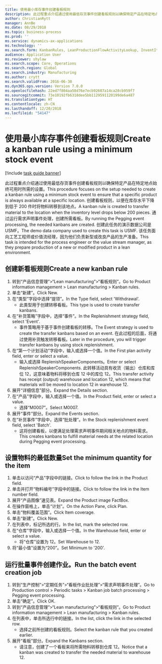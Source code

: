 ```yaml
---
title: 使用最小库存事件创建看板规则
description: 此过程重点介绍通过使用最低存货事件创建看板规则以确保特定产品在特定地点始终可用时所需的设置。
author: ChristianRytt
manager: AnnBe
ms.date: 08/29/2018
ms.topic: business-process
ms.prod: ''
ms.service: dynamics-ax-applications
ms.technology: ''
ms.search.form: KanbanRules, LeanProductionFlowActivityLookup, InventItemIdLookupSimple, EcoResProductInformationDialog, EcoResProductDetailsExtended, ReqItemTable, InventLocationIdLookup
audience: Application User
ms.reviewer: shylaw
ms.search.scope: Core, Operations
ms.search.region: Global
ms.search.industry: Manufacturing
ms.author: crytt
ms.search.validFrom: 2016-06-30
ms.dyn365.ops.version: Version 7.0.0
ms.openlocfilehash: 22ed7f804aa58d76e7ecb92607a14ca28cb959f7
ms.sourcegitcommit: 73e10192fb6318dee5bb1129591120199de6a487
ms.translationtype: HT
ms.contentlocale: zh-CN
ms.lasthandoff: 12/20/2018
ms.locfileid: "54147"
---
```

# <a name="create-a-kanban-rule-using-a-minimum-stock-event"></a><span data-ttu-id="55a7f-103">使用最小库存事件创建看板规则</span><span class="sxs-lookup"><span data-stu-id="55a7f-103">Create a kanban rule using a minimum stock event</span></span>

[!include [task guide banner](../../includes/task-guide-banner.md)]

<span data-ttu-id="55a7f-104">此过程重点介绍通过使用最低存货事件创建看板规则以确保特定产品在特定地点始终可用时所需的设置。</span><span class="sxs-lookup"><span data-stu-id="55a7f-104">This procedure focuses on the setup needed to create a kanban rule using a minimum stock event to ensure that a specific product is always available at a specific location.</span></span> <span data-ttu-id="55a7f-105">创建看板规则，以便在库存水平下降到低于 200 件时将物料转移到该地点。</span><span class="sxs-lookup"><span data-stu-id="55a7f-105">A kanban rule is created to transfer material to the location when the inventory level drops below 200 pieces.</span></span> <span data-ttu-id="55a7f-106">通过运行需求声明事件处理，创建所需看板。</span><span class="sxs-lookup"><span data-stu-id="55a7f-106">By running the Pegging event processing, the needed kanbans are created.</span></span> <span data-ttu-id="55a7f-107">创建此任务的演示数据公司是 USMF。</span><span class="sxs-lookup"><span data-stu-id="55a7f-107">The demo data company used to create this task is USMF.</span></span> <span data-ttu-id="55a7f-108">该任务面向工艺工程师或价值流经理，因为他们负责新型或改良产品的生产准备。</span><span class="sxs-lookup"><span data-stu-id="55a7f-108">This task is intended for the process engineer or the value stream manager, as they prepare production of a new or modified product in a lean environment.</span></span>


## <a name="create-a-new-kanban-rule"></a><span data-ttu-id="55a7f-109">创建新看板规则</span><span class="sxs-lookup"><span data-stu-id="55a7f-109">Create a new kanban rule</span></span>
1. <span data-ttu-id="55a7f-110">转到“产品信息管理”>“Lean manufacturing”>“看板规则”。</span><span class="sxs-lookup"><span data-stu-id="55a7f-110">Go to Product information management > Lean manufacturing > Kanban rules.</span></span>
2. <span data-ttu-id="55a7f-111">单击“新建”。</span><span class="sxs-lookup"><span data-stu-id="55a7f-111">Click New.</span></span>
3. <span data-ttu-id="55a7f-112">在“类型”字段中选择“提领”。</span><span class="sxs-lookup"><span data-stu-id="55a7f-112">In the Type field, select 'Withdrawal'.</span></span>
    * <span data-ttu-id="55a7f-113">此类型用于创建转移看板。</span><span class="sxs-lookup"><span data-stu-id="55a7f-113">This type is used to create transfer kanbans.</span></span>  
4. <span data-ttu-id="55a7f-114">在“补货策略”字段中，选择“事件”。</span><span class="sxs-lookup"><span data-stu-id="55a7f-114">In the Replenishment strategy field, select 'Event'.</span></span>
    * <span data-ttu-id="55a7f-115">事件策略用于基于事件创建看板的转移。</span><span class="sxs-lookup"><span data-stu-id="55a7f-115">The Event strategy is used to create the transfer kanbans based on an event.</span></span> <span data-ttu-id="55a7f-116">在此过程的后面，将通过使用补货触发转移看板。</span><span class="sxs-lookup"><span data-stu-id="55a7f-116">Later in the procedure, you will trigger transfer kanbans by using stock replenishment.</span></span>  
5. <span data-ttu-id="55a7f-117">在“第一个计划活动”字段中，输入或选择一个值。</span><span class="sxs-lookup"><span data-stu-id="55a7f-117">In the First plan activity field, enter or select a value.</span></span>
    * <span data-ttu-id="55a7f-118">输入或选择 ReplenishSpeakerComponents。</span><span class="sxs-lookup"><span data-stu-id="55a7f-118">Enter or select ReplenishSpeakerComponents.</span></span> <span data-ttu-id="55a7f-119">此转移活动具有收货（输出）仓库和库位 12，这意味着物料将移到仓库 12 中的库位 12。</span><span class="sxs-lookup"><span data-stu-id="55a7f-119">This transfer activity has receipt (output) warehouse and location 12, which means that materials will be moved to location 12 in warehouse 12.</span></span>  
6. <span data-ttu-id="55a7f-120">展开“详细信息”部分。</span><span class="sxs-lookup"><span data-stu-id="55a7f-120">Expand the Details section.</span></span>
7. <span data-ttu-id="55a7f-121">在“产品”字段中，输入或选择一个值。</span><span class="sxs-lookup"><span data-stu-id="55a7f-121">In the Product field, enter or select a value.</span></span>
    * <span data-ttu-id="55a7f-122">选择“M0007”。</span><span class="sxs-lookup"><span data-stu-id="55a7f-122">Select M0007.</span></span>  
8. <span data-ttu-id="55a7f-123">展开“事件”部分。</span><span class="sxs-lookup"><span data-stu-id="55a7f-123">Expand the Events section.</span></span>
9. <span data-ttu-id="55a7f-124">在“补货事件”字段中，选择“批处理”。</span><span class="sxs-lookup"><span data-stu-id="55a7f-124">In the Stock replenishment event field, select 'Batch'.</span></span>
    * <span data-ttu-id="55a7f-125">这将创建看板，以便满足处理需求声明事件期间相关地点的物料需求。</span><span class="sxs-lookup"><span data-stu-id="55a7f-125">This creates kanbans to fulfill material needs at the related location during Pegging event processing.</span></span>  

## <a name="set-the-minimum-quantity-for-the-item"></a><span data-ttu-id="55a7f-126">设置物料的最低数量</span><span class="sxs-lookup"><span data-stu-id="55a7f-126">Set the minimum quantity for the item</span></span>
1. <span data-ttu-id="55a7f-127">单击以访问“产品”字段中的链接。</span><span class="sxs-lookup"><span data-stu-id="55a7f-127">Click to follow the link in the Product field.</span></span>
2. <span data-ttu-id="55a7f-128">单击并打开“物料编号”字段中的链接。</span><span class="sxs-lookup"><span data-stu-id="55a7f-128">Click to follow the link in the Item number field.</span></span>
3. <span data-ttu-id="55a7f-129">展开“产品图像”速见表。</span><span class="sxs-lookup"><span data-stu-id="55a7f-129">Expand the Product image FactBox.</span></span>
4. <span data-ttu-id="55a7f-130">在操作窗格上，单击“计划”。</span><span class="sxs-lookup"><span data-stu-id="55a7f-130">On the Action Pane, click Plan.</span></span>
5. <span data-ttu-id="55a7f-131">单击“物料覆盖范围”。</span><span class="sxs-lookup"><span data-stu-id="55a7f-131">Click Item coverage.</span></span>
6. <span data-ttu-id="55a7f-132">单击“新建”。</span><span class="sxs-lookup"><span data-stu-id="55a7f-132">Click New.</span></span>
7. <span data-ttu-id="55a7f-133">在列表中，标记所选的行。</span><span class="sxs-lookup"><span data-stu-id="55a7f-133">In the list, mark the selected row.</span></span>
8. <span data-ttu-id="55a7f-134">在“仓库”字段中，输入或选择一个值。</span><span class="sxs-lookup"><span data-stu-id="55a7f-134">In the Warehouse field, enter or select a value.</span></span>
    * <span data-ttu-id="55a7f-135">将“仓库”设置为 12。</span><span class="sxs-lookup"><span data-stu-id="55a7f-135">Set Warehouse to 12.</span></span>  
9. <span data-ttu-id="55a7f-136">将“最小值”设置为“200”。</span><span class="sxs-lookup"><span data-stu-id="55a7f-136">Set Minimum to '200'.</span></span>

## <a name="run-the-batch-event-creation-job"></a><span data-ttu-id="55a7f-137">运行批量事件创建作业。</span><span class="sxs-lookup"><span data-stu-id="55a7f-137">Run the batch event creation job</span></span>
1. <span data-ttu-id="55a7f-138">转到“生产控制”>“定期任务”>“看板作业批处理”>“需求声明事件处理”。</span><span class="sxs-lookup"><span data-stu-id="55a7f-138">Go to Production control > Periodic tasks > Kanban job batch processing > Pegging event processing.</span></span>
2. <span data-ttu-id="55a7f-139">单击“确定”。</span><span class="sxs-lookup"><span data-stu-id="55a7f-139">Click OK.</span></span>
3. <span data-ttu-id="55a7f-140">转到“产品信息管理”>“Lean manufacturing”>“看板规则”。</span><span class="sxs-lookup"><span data-stu-id="55a7f-140">Go to Product information management > Lean manufacturing > Kanban rules.</span></span>
4. <span data-ttu-id="55a7f-141">在列表中，单击所选行中的链接。</span><span class="sxs-lookup"><span data-stu-id="55a7f-141">In the list, click the link in the selected row.</span></span>
    * <span data-ttu-id="55a7f-142">选择之前所创建的看板规则。</span><span class="sxs-lookup"><span data-stu-id="55a7f-142">Select the kanban rule that you created earlier.</span></span>  
5. <span data-ttu-id="55a7f-143">展开“看板”部分。</span><span class="sxs-lookup"><span data-stu-id="55a7f-143">Expand the Kanbans section.</span></span>
    * <span data-ttu-id="55a7f-144">请注意，创建了一个看板来将所需物料转移到仓库 12。</span><span class="sxs-lookup"><span data-stu-id="55a7f-144">Notice that a kanban was created to transfer the needed material to warehouse 12.</span></span>  

